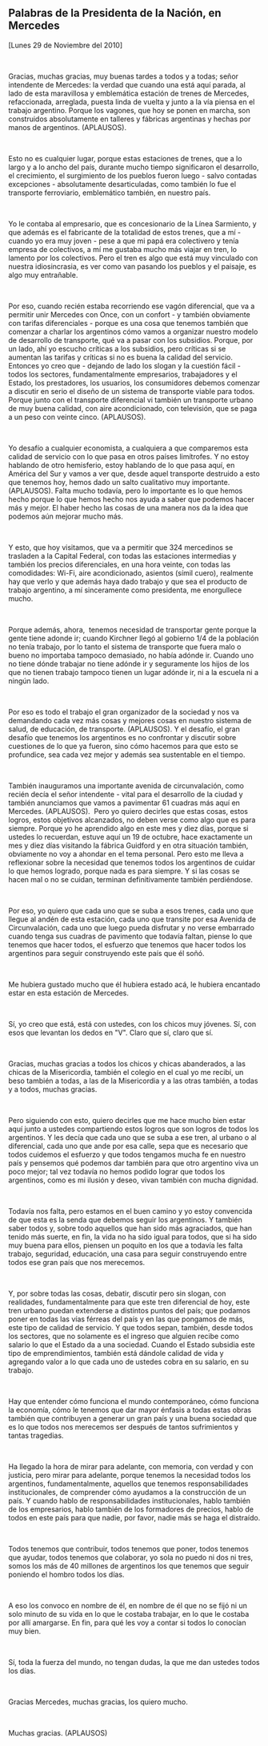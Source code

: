 Palabras de la Presidenta de la Nación, en Mercedes
---------------------------------------------------

[Lunes 29 de Noviembre del 2010]

 

Gracias, muchas gracias, muy buenas tardes a todos y a todas; señor
intendente de Mercedes: la verdad que cuando una está aquí parada, al
lado de esta maravillosa y emblemática estación de trenes de Mercedes,
refaccionada, arreglada, puesta linda de vuelta y junto a la vía piensa
en el trabajo argentino. Porque los vagones, que hoy se ponen en marcha,
son construidos absolutamente en talleres y fábricas argentinas y hechas
por manos de argentinos. (APLAUSOS).

 

Esto no es cualquier lugar, porque estas estaciones de trenes, que a lo
largo y a lo ancho del país, durante mucho tiempo significaron el
desarrollo, el crecimiento, el surgimiento de los pueblos fueron luego -
salvo contadas excepciones - absolutamente desarticuladas, como también
lo fue el transporte ferroviario, emblemático también, en nuestro país.

 

Yo le contaba al empresario, que es concesionario de la Línea Sarmiento,
y que además es el fabricante de la totalidad de estos trenes, que a
mí - cuando yo era muy joven - pese a que mi papá era colectivero y
tenía empresa de colectivos, a mí me gustaba mucho más viajar en tren,
lo lamento por los colectivos. Pero el tren es algo que está muy
vinculado con nuestra idiosincrasia, es ver como van pasando los pueblos
y el paisaje, es algo muy entrañable.

 

Por eso, cuando recién estaba recorriendo ese vagón diferencial, que va
a permitir unir Mercedes con Once, con un confort - y también obviamente
con tarifas diferenciales - porque es una cosa que tenemos también que
comenzar a charlar los argentinos cómo vamos a organizar nuestro modelo
de desarrollo de transporte, qué va a pasar con los subsidios. Porque,
por un lado, ahí yo escucho críticas a los subsidios, pero críticas si
se aumentan las tarifas y críticas si no es buena la calidad del
servicio. Entonces yo creo que - dejando de lado los slogan y la
cuestión fácil - todos los sectores, fundamentalmente empresarios,
trabajadores y el Estado, los prestadores, los usuarios, los
consumidores debemos comenzar a discutir en serio el diseño de un
sistema de transporte viable para todos. Porque junto con el transporte
diferencial vi también un transporte urbano de muy buena calidad, con
aire acondicionado, con televisión, que se paga a un peso con veinte
cinco. (APLAUSOS).

 

Yo desafío a cualquier economista, a cualquiera a que comparemos esta
calidad de servicio con lo que pasa en otros países limítrofes. Y no
estoy hablando de otro hemisferio, estoy hablando de lo que pasa aquí,
en América del Sur y vamos a ver que, desde aquel transporte destruido a
esto que tenemos hoy, hemos dado un salto cualitativo muy importante. 
(APLAUSOS). Falta mucho todavía, pero lo importante es lo que hemos
hecho porque lo que hemos hecho nos ayuda a saber que podemos hacer más
y mejor. El haber hecho las cosas de una manera nos da la idea que
podemos aún mejorar mucho más.

 

Y esto, que hoy visitamos, que va a permitir que 324 mercedinos se
trasladen a la Capital Federal, con todas las estaciones intermedias y
también los precios diferenciales, en una hora veinte, con todas las
comodidades: Wi-Fi, aire acondicionado, asientos (símil cuero),
realmente hay que verlo y que además haya dado trabajo y que sea el
producto de trabajo argentino, a mí sinceramente como presidenta, me
enorgullece mucho.

 

Porque además, ahora,  tenemos necesidad de transportar gente porque la
gente tiene adonde ir; cuando Kirchner llegó al gobierno 1/4 de la
población no tenía trabajo, por lo tanto el sistema de transporte que
fuera malo o bueno no importaba tampoco demasiado, no había adónde ir.
Cuando uno no tiene dónde trabajar no tiene adónde ir y seguramente los
hijos de los que no tienen trabajo tampoco tienen un lugar adónde ir, ni
a la escuela ni a ningún lado.

 

Por eso es todo el trabajo el gran organizador de la sociedad y nos va
demandando cada vez más cosas y mejores cosas en nuestro sistema de
salud, de educación, de transporte. (APLAUSOS). Y el desafío, el gran
desafío que tenemos los argentinos es no confrontar y discutir sobre
cuestiones de lo que ya fueron, sino cómo hacemos para que esto se
profundice, sea cada vez mejor y además sea sustentable en el tiempo.

 

También inauguramos una importante avenida de circunvalación, como
recién decía el señor intendente - vital para el desarrollo de la ciudad
y también anunciamos que vamos a pavimentar 61 cuadras más aquí en
Mercedes. (APLAUSOS).  Pero yo quiero decirles que estas cosas, estos
logros, estos objetivos alcanzados, no deben verse como algo que es para
siempre. Porque yo he aprendido algo en este mes y diez días, porque si
ustedes lo recuerdan, estuve aquí un 19 de octubre, hace exactamente un
mes y diez días visitando la fábrica Guidford y en otra situación
también, obviamente no voy a ahondar en el tema personal. Pero esto me
lleva a reflexionar sobre la necesidad que tenemos todos los argentinos
de cuidar lo que hemos logrado, porque nada es para siempre. Y si las
cosas se hacen mal o no se cuidan, terminan definitivamente también
perdiéndose.

 

Por eso, yo quiero que cada uno que se suba a esos trenes, cada uno que
llegue al andén de esta estación, cada uno que transite por esa Avenida
de Circunvalación, cada uno que luego pueda disfrutar y no verse
embarrado cuando tenga sus cuadras de pavimento que todavía faltan,
piense lo que tenemos que hacer todos, el esfuerzo que tenemos que hacer
todos los argentinos para seguir construyendo este país que él soñó.

 

Me hubiera gustado mucho que él hubiera estado acá, le hubiera encantado
estar en esta estación de Mercedes.

 

Sí, yo creo que está, está con ustedes, con los chicos muy jóvenes. Sí,
con esos que levantan los dedos en "V". Claro que sí, claro que sí.

 

Gracias, muchas gracias a todos los chicos y chicas abanderados, a las
chicas de la Misericordia, también el colegio en el cual yo me recibí,
un beso también a todas, a las de la Misericordia y a las otras también,
a todas y a todos, muchas gracias.

 

Pero siguiendo con esto, quiero decirles que me hace mucho bien estar
aquí junto a ustedes compartiendo estos logros que son logros de todos
los argentinos. Y les decía que cada uno que se suba a ese tren, al
urbano o al diferencial, cada uno que ande por esa calle, sepa que es
necesario que todos cuidemos el esfuerzo y que todos tengamos mucha fe
en nuestro país y pensemos qué podemos dar también para que otro
argentino viva un poco mejor; tal vez todavía no hemos podido lograr que
todos los argentinos, como es mi ilusión y deseo, vivan también con
mucha dignidad.

 

Todavía nos falta, pero estamos en el buen camino y yo estoy convencida
de que esta es la senda que debemos seguir los argentinos. Y también
saber todos y, sobre todo aquellos que han sido más agraciados, que han
tenido más suerte, en fin, la vida no ha sido igual para todos, que si
ha sido muy buena para ellos, piensen un poquito en los que a todavía
les falta trabajo, seguridad, educación, una casa para seguir
construyendo entre todos ese gran país que nos merecemos.

 

Y, por sobre todas las cosas, debatir, discutir pero sin slogan, con
realidades, fundamentalmente para que este tren diferencial de hoy, este
tren urbano puedan extenderse a distintos puntos del país; que podamos
poner en todas las vías férreas del país y en las que pongamos de más,
este tipo de calidad de servicio. Y que todos sepan, también, desde
todos los sectores, que no solamente es el ingreso que alguien recibe
como salario lo que el Estado da a una sociedad. Cuando el Estado
subsidia este tipo de emprendimientos, también está dándole calidad de
vida y agregando valor a lo que cada uno de ustedes cobra en su salario,
en su trabajo.

 

Hay que entender cómo funciona el mundo contemporáneo, cómo funciona la
economía, cómo le tenemos que dar mayor énfasis a todas estas obras
también que contribuyen a generar un gran país y una buena sociedad que
es lo que todos nos merecemos ser después de tantos sufrimientos y
tantas tragedias.

 

Ha llegado la hora de mirar para adelante, con memoria, con verdad y con
justicia, pero mirar para adelante, porque tenemos la necesidad todos
los argentinos, fundamentalmente, aquellos que tenemos responsabilidades
institucionales, de comprender cómo ayudamos a la construcción de un
país. Y cuando hablo de responsabilidades institucionales, hablo también
de los empresarios, hablo también de los formadores de precios, hablo de
todos en este país para que nadie, por favor, nadie más se haga el
distraído.

 

Todos tenemos que contribuir, todos tenemos que poner, todos tenemos que
ayudar, todos tenemos que colaborar, yo sola no puedo ni dos ni tres,
somos los más de 40 millones de argentinos los que tenemos que seguir
poniendo el hombro todos los días.

 

A eso los convoco en nombre de él, en nombre de él que no se fijó ni un
solo minuto de su vida en lo que le costaba trabajar, en lo que le
costaba por allí amargarse. En fin, para qué les voy a contar si todos
lo conocían muy bien.

 

Sí, toda la fuerza del mundo, no tengan dudas, la que me dan ustedes
todos los días.

 

Gracias Mercedes, muchas gracias, los quiero mucho.

 

Muchas gracias. (APLAUSOS) 

 

 

     

 

 

 

 
